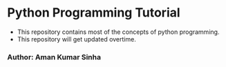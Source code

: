 # Python Programming Tutorial
- This repository contains most of the concepts of python programming.
- This repository will get updated overtime.

### Author: Aman Kumar Sinha